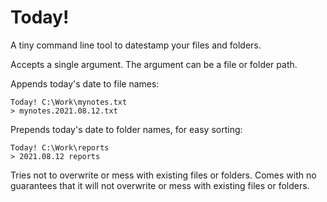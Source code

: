 # Today!

A tiny command line tool to datestamp your files and folders.

Accepts a single argument. The argument can be a file or folder path.

Appends today's date to file names:

```
Today! C:\Work\mynotes.txt 
> mynotes.2021.08.12.txt
```

Prepends today's date to folder names, for easy sorting:

```
Today! C:\Work\reports
> 2021.08.12 reports
```

Tries not to overwrite or mess with existing files or folders. Comes with no guarantees that it will not overwrite or mess with existing files or folders.
